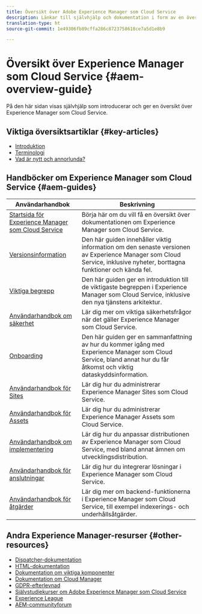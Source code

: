 ```yaml
---
title: Översikt över Adobe Experience Manager som Cloud Service
description: Länkar till självhjälp och dokumentation i form av en översikt över Adobe Experience Manager som Cloud Service
translation-type: ht
source-git-commit: 1e49306fb89cffa286c8723758618ce7a5d1e8b9

---
```



# Översikt över Experience Manager som Cloud Service {#aem-overview-guide}

På den här sidan visas självhjälp som introducerar och ger en översikt över Experience Manager som Cloud Service.

## Viktiga översiktsartiklar {#key-articles}

* [Introduktion](introduction.md)
* [Terminologi](terminology.md)
* [Vad är nytt och annorlunda?](what-is-new-and-different.md)

## Handböcker om Experience Manager som Cloud Service {#aem-guides}

| Användarhandbok | Beskrivning |
|---|---|
| [Startsida för Experience Manager som Cloud Service](/help/landing/home.md) | Börja här om du vill få en översikt över dokumentationen om Experience Manager som Cloud Service. |
| [Versionsinformation](/help/release-notes/home.md) | Den här guiden innehåller viktig information om den senaste versionen av Experience Manager som Cloud Service, inklusive nyheter, borttagna funktioner och kända fel. |
| [Viktiga begrepp](/help/core-concepts/home.md) | Den här guiden ger en introduktion till de viktigaste begreppen i Experience Manager som Cloud Service, inklusive den nya tjänstens arkitektur. |
| [Användarhandbok om säkerhet](/help/security/home.md) | Lär dig mer om viktiga säkerhetsfrågor när det gäller Experience Manager som Cloud Service. |
| [Onboarding](/help/onboarding/home.md) | Den här guiden ger en sammanfattning av hur du kommer igång med Experience Manager som Cloud Service, bland annat hur du får åtkomst och viktig dataskyddsinformation. |
| [Användarhandbok för Sites](/help/sites-cloud/home.md) | Lär dig hur du administrerar Experience Manager Sites som Cloud Service. |
| [Användarhandbok för Assets](/help/assets/home.md) | Lär dig hur du administrerar Experience Manager Assets som Cloud Service. |
| [Användarhandbok om implementering](/help/implementing/home.md) | Lär dig hur du anpassar distributionen av Experience Manager som Cloud Service, med bland annat ämnen om utvecklingsdistribution. |
| [Användarhandbok för anslutningar](/help/connectors/home.md) | Lär dig hur du integrerar lösningar i Experience Manager som Cloud Service. |
| [Användarhandbok för åtgärder](/help/operations/home.md) | Lär dig mer om backend-funktionerna i Experience Manager som Cloud Service, till exempel indexerings- och underhållsåtgärder. |

## Andra Experience Manager-resurser {#other-resources}

* [Dispatcher-dokumentation](/help/implementing/dispatcher/overview.md)
* [HTML-dokumentation](https://docs.adobe.com/content/help/en/experience-manager-htl/using/overview.html)
* [Dokumentation om viktiga komponenter](https://docs.adobe.com/content/help/en/experience-manager-core-components/using/introduction.html)
* [Dokumentation om Cloud Manager](https://docs.adobe.com/content/help/en/experience-manager-cloud-manager/using/introduction-to-cloud-manager.html)
* [GDPR-efterlevnad](/help/onboarding/data-privacy-and-protection-readiness/aem-readiness.md)
* [Självstudiekurser om Adobe Experience Manager som Cloud Service](https://docs.adobe.com/content/help/en/experience-manager-learn/cloud-service/overview.html)
* [Experience League](https://guided.adobe.com/?promoid=K42KVXHD&amp;mv=other#solutions/experience-manager)
* [AEM-communityforum](https://forums.adobe.com/community/experience-cloud/marketing-cloud/experience-manager)